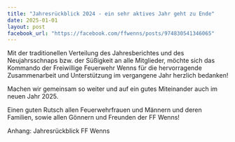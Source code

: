 ```yaml
---
title: "Jahresrückblick 2024 - ein sehr aktives Jahr geht zu Ende"
date: 2025-01-01
layout: post
facebook_url: "https://facebook.com/ffwenns/posts/974830541346065"
---
```


Mit der traditionellen Verteilung des Jahresberichtes und des Neujahrsschnaps bzw. der Süßigkeit an alle Mitglieder, möchte sich das Kommando der Freiwillige Feuerwehr Wenns für die hervorragende Zusammenarbeit und Unterstützung im vergangene Jahr herzlich bedanken! 

Machen wir gemeinsam so weiter und auf ein gutes Miteinander auch im neuen Jahr 2025.

Einen guten Rutsch allen Feuerwehrfrauen und Männern und deren Familien, sowie allen Gönnern und Freunden der FF Wenns! 

Anhang: Jahresrückblick FF Wenns